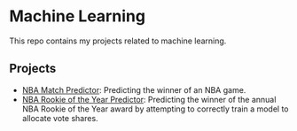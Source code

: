 # Machine Learning

This repo contains my projects related to machine learning.

## Projects

  - [NBA Match Predictor](https://github.com/Elijah-Rodriguez/machine-learning/tree/main/NBA%20Match%20Predictor): Predicting the winner of an NBA game.
  - [NBA Rookie of the Year Predictor](https://github.com/Elijah-Rodriguez/machine-learning/tree/main/NBA%20Rookie%20of%20the%20Year%20Predictor): Predicting the winner of the annual NBA Rookie of the Year award by attempting to correctly train a model to allocate vote shares.
